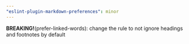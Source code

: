 ```yaml
---
"eslint-plugin-markdown-preferences": minor
---
```


**BREAKING!**(prefer-linked-words): change the rule to not ignore headings and footnotes by default
